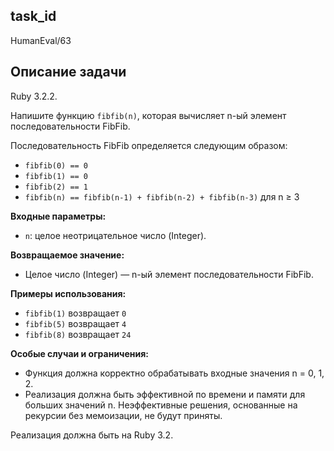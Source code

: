 ## task_id
HumanEval/63

## Описание задачи
Ruby 3.2.2.

Напишите функцию `fibfib(n)`, которая вычисляет n-ый элемент последовательности FibFib.

Последовательность FibFib определяется следующим образом:

* `fibfib(0) == 0`
* `fibfib(1) == 0`
* `fibfib(2) == 1`
* `fibfib(n) == fibfib(n-1) + fibfib(n-2) + fibfib(n-3)` для n ≥ 3

**Входные параметры:**

* `n`: целое неотрицательное число (Integer).

**Возвращаемое значение:**

* Целое число (Integer) — n-ый элемент последовательности FibFib.

**Примеры использования:**

* `fibfib(1)` возвращает `0`
* `fibfib(5)` возвращает `4`
* `fibfib(8)` возвращает `24`


**Особые случаи и ограничения:**

* Функция должна корректно обрабатывать входные значения n = 0, 1, 2.
* Реализация должна быть эффективной по времени и памяти для больших значений n.  Неэффективные решения, основанные на рекурсии без мемоизации, не будут приняты.

Реализация должна быть на Ruby 3.2.
